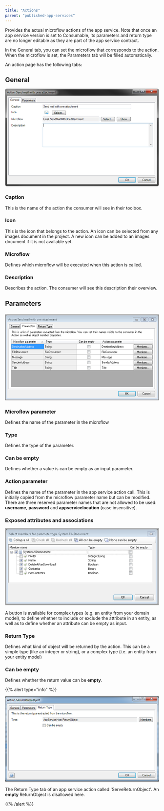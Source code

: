 ```yaml
---
title: "Actions"
parent: "published-app-services"
---
```



Provides the actual microflow actions of the app service. Note that once an app service version is set to Consumable, its parameters and return type are no longer editable as they are part of the app service contract.

In the General tab, you can set the microflow that corresponds to the action. When the microflow is set, the Parameters tab will be filled automatically.

An action page has the following tabs:

## General

![](attachments/16713720/16843926.png)

### Caption

This is the name of the action the consumer will see in their toolbox.

### Icon

This is the icon that belongs to the action. An icon can be selected from any images document in the project. A new icon can be added to an images document if it is not available yet.

### Microflow

Defines which microflow will be executed when this action is called.

### Description

Describes the action. The consumer will see this description their overview.

## Parameters

### ![](attachments/16713720/16843923.png)

### Microflow parameter

Defines the name of the parameter in the microflow

### Type

Defines the type of the parameter.

### Can be empty

Defines whether a value is can be empty as an input parameter.

### Action parameter

Defines the name of the parameter in the app service action call. This is initially copied from the microflow parameter name but can be modified. There are three reserved parameter names that are not allowed to be used: **username**, **password** and **appservicelocation** (case insensitive).

### Exposed attributes and associations

![](attachments/16713720/16843922.png)

A button is available for complex types (e.g. an entity from your domain model), to define whether to include or exclude the attribute in an entity, as well as to define whether an attribute can be empty as input.

### Return Type

Defines what kind of object will be returned by the action. This can be a simple type (like an integer or string), or a complex type (i.e. an entity from your entity model)

### Can be empty

Defines whether the return value can be **empty**.

{{% alert type="info" %}}

![](attachments/16713720/16843921.png)

The Return Type tab of an app service action called 'ServeReturnObject'. An **empty** ReturnObject is disallowed here.

{{% /alert %}}
